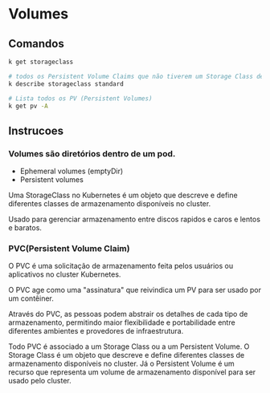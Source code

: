 # Volumes

## Comandos

```bash
k get storageclass

# todos os Persistent Volume Claims que não tiverem um Storage Class definido, irão utilizar esse Storage Class como padrão.
k describe storageclass standard

# Lista todos os PV (Persistent Volumes)
k get pv -A
```

## Instrucoes

### Volumes são diretórios dentro de um pod.
- Ephemeral volumes (emptyDir)
- Persistent volumes

Uma StorageClass no Kubernetes é um objeto que descreve e define diferentes classes de armazenamento
disponíveis no cluster. 

Usado para gerenciar armazenamento entre discos rapidos e caros e lentos e baratos.

### PVC(Persistent Volume Claim)

O PVC é uma solicitação de armazenamento feita pelos usuários ou aplicativos no cluster Kubernetes.

O PVC age como uma "assinatura" que reivindica um PV para ser usado por um contêiner. 

Através do PVC, as pessoas podem abstrair os detalhes de cada tipo de armazenamento, permitindo maior flexibilidade e portabilidade entre diferentes ambientes e provedores de infraestrutura.

Todo PVC é associado a um Storage Class ou a um Persistent Volume. O Storage Class é um objeto que descreve e define diferentes classes de armazenamento disponíveis no cluster. Já o Persistent Volume é um recurso que representa um volume de armazenamento disponível para ser usado pelo cluster.
